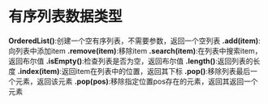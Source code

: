 # 有序列表数据类型

**OrderedList()**:创建一个空有序列表，不需要参数，返回一个空列表
    **.add(item)**:向列表中添加item
    **.remove(item)**:移除item
    **.search(item)**:在列表中搜索item，返回布尔值
    **.isEmpty()**:检查列表是否为空，返回布尔值
    **.length()**:返回列表的长度
    **.index(item)**:返回item在列表中的位置，返回其下标
    **.pop()**:移除列表最后一个元素，返回该元素
    **.pop(pos)**:移除指定位置pos存在的元素，返回其返回一个元素